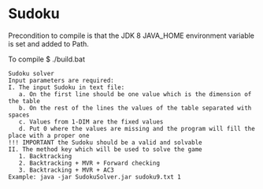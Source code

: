 # Sudoku
Precondition to compile is that the JDK 8 JAVA_HOME environment variable is set and added to Path.

To compile $ ./build.bat

````
Sudoku solver
Input parameters are required:
I. The input Sudoku in text file:
   a. On the first line should be one value which is the dimension of the table
   b. On the rest of the lines the values of the table separated with spaces
   c. Values from 1-DIM are the fixed values
   d. Put 0 where the values are missing and the program will fill the place with a proper one
!!! IMPORTANT the Sudoku should be a valid and solvable
II. The method key which will be used to solve the game
   1. Backtracking
   2. Backtracking + MVR + Forward checking
   3. Backtracking + MVR + AC3
Example: java -jar SudokuSolver.jar sudoku9.txt 1
